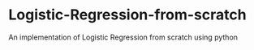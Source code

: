# Logistic-Regression-from-scratch
An  implementation of Logistic Regression from scratch using python

